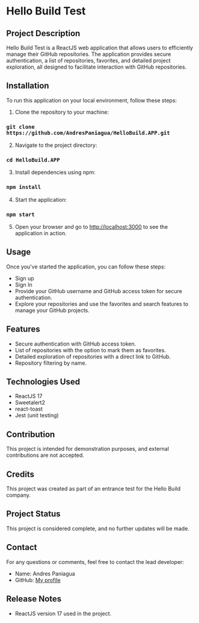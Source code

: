 # Hello Build Test

## Project Description
Hello Build Test is a ReactJS web application that allows users to efficiently manage their GitHub repositories. The application provides secure authentication, a list of repositories, favorites, and detailed project exploration, all designed to facilitate interaction with GitHub repositories.

## Installation
To run this application on your local environment, follow these steps:

1. Clone the repository to your machine:
### `git clone https://github.com/AndresPaniagua/HelloBuild.APP.git`

2. Navigate to the project directory:
### `cd HelloBuild.APP`

3. Install dependencies using npm:
### `npm install`

4. Start the application:
### `npm start`

5. Open your browser and go to [http://localhost:3000](http://localhost:3000) to see the application in action.

## Usage
Once you've started the application, you can follow these steps:

- Sign up
- Sign In
- Provide your GitHub username and GitHub access token for secure authentication.
- Explore your repositories and use the favorites and search features to manage your GitHub projects.

## Features
- Secure authentication with GitHub access token.
- List of repositories with the option to mark them as favorites.
- Detailed exploration of repositories with a direct link to GitHub.
- Repository filtering by name.

## Technologies Used
- ReactJS 17
- Sweetalert2
- react-toast
- Jest (unit testing)

## Contribution
This project is intended for demonstration purposes, and external contributions are not accepted.

## Credits
This project was created as part of an entrance test for the Hello Build company.

## Project Status
This project is considered complete, and no further updates will be made.

## Contact
For any questions or comments, feel free to contact the lead developer:

- Name: Andres Paniagua
- GitHub: [My profile](https://github.com/AndresPaniagua)

## Release Notes
- ReactJS version 17 used in the project.

